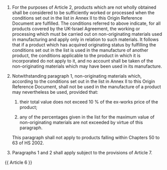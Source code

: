 1. For the purposes of Article 2, products which are not wholly obtained shall be considered to be sufficiently worked or processed when the conditions set out in the list in Annex II to this Origin Reference Document are fulfilled.
The conditions referred to above indicate, for all products covered by the UK-Israel Agreement, the working or processing which must be carried out on non-originating materials used in manufacturing and apply only in relation to such materials. It follows that if a product which has acquired originating status by fulfilling the conditions set out in the list is used in the manufacture of another product, the conditions applicable to the product in which it is incorporated do not apply to it, and no account shall be taken of the non-originating materials which may have been used in its manufacture.

2. Notwithstanding paragraph 1, non-originating materials which, according to the conditions set out in the list in Annex II to this Origin Reference Document, shall not be used in the manufacture of a product may nevertheless be used, provided that:

   1. their total value does not exceed 10 % of the ex-works price of the product;

   2. any of the percentages given in the list for the maximum value of non-originating materials are not exceeded by virtue of this paragraph.

   This paragraph shall not apply to products falling within Chapters 50 to 63 of HS 2002.

3. Paragraphs 1 and 2 shall apply subject to the provisions of Article 7.

{{ Article 6 }}

